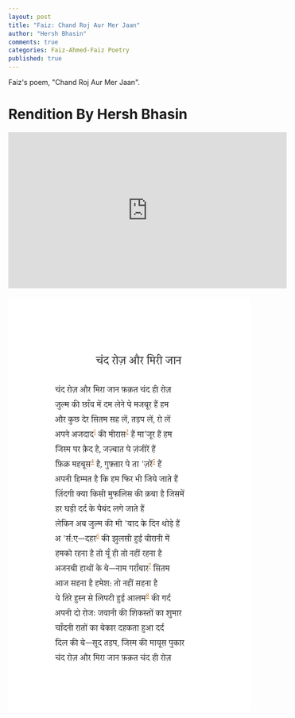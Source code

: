 ```yaml
---
layout: post
title: "Faiz: Chand Roj Aur Mer Jaan"
author: "Hersh Bhasin"
comments: true
categories: Faiz-Ahmed-Faiz Poetry
published: true
---
```




Faiz's poem, "Chand Roj Aur Mer Jaan".

# Rendition By Hersh Bhasin

<iframe width="560" height="315" src="https://www.youtube.com/embed/_eZH3aYtISs" frameborder="0" allow="accelerometer; autoplay; encrypted-media; gyroscope; picture-in-picture" allowfullscreen></iframe>

![faiz-chand-roj-aur](../assets/faiz-chand-roj-aur.png)